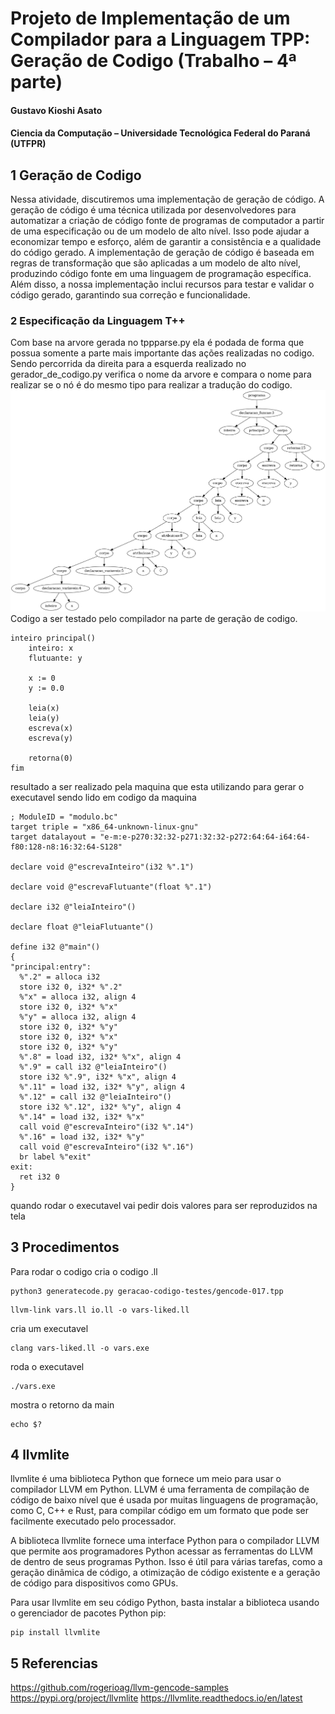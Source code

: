 # Projeto de Implementação de um Compilador para a Linguagem TPP: Geração de Codigo (Trabalho – 4ª parte)
#### Gustavo Kioshi Asato
#### Ciencia da Computação – Universidade Tecnológica Federal do Paraná (UTFPR)

## 1 Geração de Codigo
Nessa atividade, discutiremos uma implementação de geração de código. A geração de código é uma técnica utilizada por desenvolvedores para automatizar a criação de código fonte de programas de computador a partir de uma especificação ou de um modelo de alto nível. Isso pode ajudar a economizar tempo e esforço, além de garantir a consistência e a qualidade do código gerado. A implementação de geração de código é baseada em regras de transformação que são aplicadas a um modelo de alto nível, produzindo código fonte em uma linguagem de programação específica. Além disso, a nossa implementação inclui recursos para testar e validar o código gerado, garantindo sua correção e funcionalidade.

### 2 Especificação da Linguagem T++
Com base na arvore gerada no tppparse.py ela é podada de forma que possua somente a parte mais importante das ações realizadas no codigo. Sendo percorrida da direita para a esquerda realizado no gerador_de_codigo.py verifica o nome da arvore e compara o nome para realizar se o nó é do mesmo tipo para realizar a tradução do codigo.
![image](geracao-codigo-testes/gencode-017.tpp.prunned.unique.ast.png)
Codigo a ser testado pelo compilador na parte de geração de codigo.
~~~TPP
inteiro principal()	
	inteiro: x
	flutuante: y
	
	x := 0
	y := 0.0
	
	leia(x)
	leia(y)
	escreva(x)
	escreva(y)
	
    retorna(0)
fim
~~~

resultado a ser realizado pela maquina que esta utilizando para gerar o executavel sendo lido em codigo da maquina

~~~TPP
; ModuleID = "modulo.bc"
target triple = "x86_64-unknown-linux-gnu"
target datalayout = "e-m:e-p270:32:32-p271:32:32-p272:64:64-i64:64-f80:128-n8:16:32:64-S128"

declare void @"escrevaInteiro"(i32 %".1")

declare void @"escrevaFlutuante"(float %".1")

declare i32 @"leiaInteiro"()

declare float @"leiaFlutuante"()

define i32 @"main"()
{
"principal:entry":
  %".2" = alloca i32
  store i32 0, i32* %".2"
  %"x" = alloca i32, align 4
  store i32 0, i32* %"x"
  %"y" = alloca i32, align 4
  store i32 0, i32* %"y"
  store i32 0, i32* %"x"
  store i32 0, i32* %"y"
  %".8" = load i32, i32* %"x", align 4
  %".9" = call i32 @"leiaInteiro"()
  store i32 %".9", i32* %"x", align 4
  %".11" = load i32, i32* %"y", align 4
  %".12" = call i32 @"leiaInteiro"()
  store i32 %".12", i32* %"y", align 4
  %".14" = load i32, i32* %"x"
  call void @"escrevaInteiro"(i32 %".14")
  %".16" = load i32, i32* %"y"
  call void @"escrevaInteiro"(i32 %".16")
  br label %"exit"
exit:
  ret i32 0
}
~~~
quando rodar o executavel vai pedir dois valores para ser reproduzidos na tela

## 3 Procedimentos
Para rodar o codigo 
cria o codigo .ll
~~~
python3 generatecode.py geracao-codigo-testes/gencode-017.tpp
~~~

~~~
llvm-link vars.ll io.ll -o vars-liked.ll 
~~~
cria um executavel
~~~
clang vars-liked.ll -o vars.exe
~~~
roda o executavel
~~~
./vars.exe 
~~~
mostra o retorno da main
~~~
echo $?
~~~
## 4 llvmlite
llvmlite é uma biblioteca Python que fornece um meio para usar o compilador LLVM em Python. LLVM é uma ferramenta de compilação de código de baixo nível que é usada por muitas linguagens de programação, como C, C++ e Rust, para compilar código em um formato que pode ser facilmente executado pelo processador.

A biblioteca llvmlite fornece uma interface Python para o compilador LLVM que permite aos programadores Python acessar as ferramentas do LLVM de dentro de seus programas Python. Isso é útil para várias tarefas, como a geração dinâmica de código, a otimização de código existente e a geração de código para dispositivos como GPUs.

Para usar llvmlite em seu código Python, basta instalar a biblioteca usando o gerenciador de pacotes Python pip:

~~~
pip install llvmlite
~~~
## 5 Referencias

https://github.com/rogerioag/llvm-gencode-samples
https://pypi.org/project/llvmlite
https://llvmlite.readthedocs.io/en/latest

